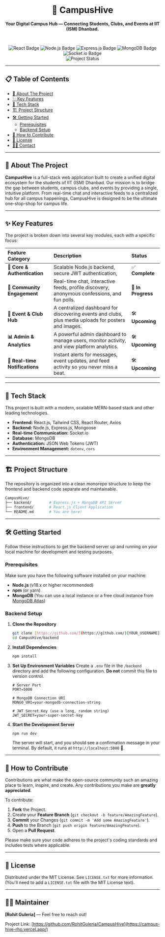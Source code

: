 <div align="center">
  <h1>🐝 CampusHive</h1>
  <p><strong>Your Digital Campus Hub — Connecting Students, Clubs, and Events at IIT (ISM) Dhanbad.</strong></p>
  <br />
</div>

<p align="center">
  <img src="https://img.shields.io/badge/React-20232A?style=for-the-badge&logo=react&logoColor=61DAFB" alt="React Badge">
  <img src="https://img.shields.io/badge/Node.js-339933?style=for-the-badge&logo=nodedotjs&logoColor=white" alt="Node.js Badge">
  <img src="https://img.shields.io/badge/Express.js-000000?style=for-the-badge&logo=express&logoColor=white" alt="Express.js Badge">
  <img src="https://img.shields.io/badge/MongoDB-47A248?style=for-the-badge&logo=mongodb&logoColor=white" alt="MongoDB Badge">
  <img src="https://img.shields.io/badge/Socket.io-010101?style=for-the-badge&logo=socketdotio&logoColor=white" alt="Socket.io Badge">
  <br>
  <img src="https://img.shields.io/badge/status-in%20progress-blue?style=for-the-badge" alt="Project Status">
</p>

---

## 📋 Table of Contents

- [🎯 About The Project](#-about-the-project)
- [✨ Key Features](#-key-features)
- [🚀 Tech Stack](#-tech-stack)
- [🏗️ Project Structure](#️-project-structure)
- [🛠️ Getting Started](#️-getting-started)
  - [Prerequisites](#prerequisites)
  - [Backend Setup](#backend-setup)
- [🤝 How to Contribute](#-how-to-contribute)
- [📄 License](#-license)
- [🧑‍💻 Contact](#-contact)

---

## 🎯 About The Project

**CampusHive** is a full-stack web application built to create a unified digital ecosystem for the students of IIT (ISM) Dhanbad. Our mission is to bridge the gap between students, campus clubs, and events by providing a single, intuitive platform. From real-time chat and interactive feeds to a centralized hub for all campus happenings, CampusHive is designed to be the ultimate one-stop-shop for campus life.

---

## ✨ Key Features

The project is broken down into several key modules, each with a specific focus:

| Feature Category          | Description                                                                                              | Status             |
| :------------------------ | :------------------------------------------------------------------------------------------------------- | :----------------- |
| **🔐 Core & Authentication** | Scalable Node.js backend, secure JWT authentication,  | ✅ **Complete** |
| **💬 Community Engagement** | Real-time chat, interactive feeds, profile discovery, anonymous confessions, and fun polls.             | 🚧 **In Progress** |
| **🎉 Event & Club Hub** | A centralized dashboard for discovering events and clubs, plus media uploads for posters and images.      | 🛠️ **Upcoming** |
| **📊 Admin & Analytics** | A powerful admin dashboard to manage users, monitor activity, and view platform analytics.                | 🛠️ **Upcoming** |
| **🔔 Real-time Notifications** | Instant alerts for messages, event updates, and feed activity so you never miss a beat.                   | 🛠️ **Upcoming** |

---

## 🚀 Tech Stack

This project is built with a modern, scalable MERN-based stack and other leading technologies.

-   **Frontend:** React.js, Tailwind CSS, React Router, Axios
-   **Backend:** Node.js, Express.js, Mongoose
-   **Real-time Communication:** Socket.io
-   **Database:** MongoDB
-   **Authentication:** JSON Web Tokens (JWT)
-   **Environment Management:** `dotenv`, `cors`
---

## 🏗️ Project Structure

The repository is organized into a clean monorepo structure to keep the frontend and backend code separate and maintainable.

```bash
CampusHive/
├── backend/        # Express.js + MongoDB API Server
├── frontend/       # React.js Client Application
└── README.md       # You are here!
```

---

## 🛠️ Getting Started

Follow these instructions to get the backend server up and running on your local machine for development and testing purposes.

### Prerequisites

Make sure you have the following software installed on your machine:
* **Node.js** (v18.x or higher recommended)
* **npm** (or yarn)
* **MongoDB** (You can use a local instance or a free cloud instance from [MongoDB Atlas](https://www.mongodb.com/cloud/atlas))

### Backend Setup

1.  **Clone the Repository**
    ```bash
    git clone [https://github.com/](https://github.com/)[YOUR_USERNAME]/CampusHive.git
    cd CampusHive/backend
    ```

2.  **Install Dependencies**
    ```bash
    npm install
    ```

3.  **Set Up Environment Variables**
    Create a `.env` file in the `/backend` directory and add the following configuration. **Do not** commit this file to version control.
    ```env
    # Server Port
    PORT=5000

    # MongoDB Connection URI
    MONGO_URI=your-mongodb-connection-string

    # JWT Secret Key (use a long, random string)
    JWT_SECRET=your-super-secret-key
    ```

4.  **Start the Development Server**
    ```bash
    npm run dev
    ```
    The server will start, and you should see a confirmation message in your terminal. By default, it runs at `http://localhost:5000` 🚀.

---

## 🤝 How to Contribute

Contributions are what make the open-source community such an amazing place to learn, inspire, and create. Any contributions you make are **greatly appreciated**.

To contribute:
1.  **Fork** the Project.
2.  Create your **Feature Branch** (`git checkout -b feature/AmazingFeature`).
3.  **Commit** your Changes (`git commit -m 'Add some AmazingFeature'`).
4.  **Push** to the Branch (`git push origin feature/AmazingFeature`).
5.  Open a **Pull Request**.

Please make sure your code adheres to the project's coding standards and includes tests where applicable.

---

## 📄 License

Distributed under the MIT License. See `LICENSE.txt` for more information. (You'll need to add a `LICENSE.txt` file with the MIT License text).

---

## 🧑‍💻 Maintainer

**[Rohit Guleria]** — Feel free to reach out!

Project Link: [https://github.com/RohitGuleria/CampusHive](https://campus-hive-rho.vercel.app/)